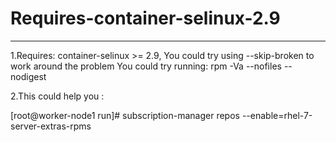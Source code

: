# Requires-container-selinux-2.9
-----------------------------------
1.Requires: container-selinux >= 2.9, You could try using --skip-broken to work around the problem You could try running: rpm -Va --nofiles --nodigest


2.This could help you :

[root@worker-node1 run]# subscription-manager repos --enable=rhel-7-server-extras-rpms
